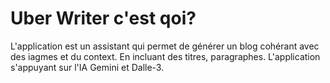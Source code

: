 # Uber Writer c'est qoi?

L'application est un assistant qui permet de générer un blog cohérant avec des iagmes et du context. En incluant des titres, paragraphes. L'application s'appuyant sur l'IA Gemini et Dalle-3.

